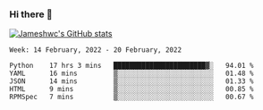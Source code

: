 ### Hi there 👋

[![Jameshwc's GitHub stats](https://github-readme-stats.vercel.app/api?username=jameshwc)](https://github.com/anuraghazra/github-readme-stats)

<!--START_SECTION:waka-->
```text
Week: 14 February, 2022 - 20 February, 2022

Python    17 hrs 3 mins   ███████████████████████▓░   94.01 % 
YAML      16 mins         ▒░░░░░░░░░░░░░░░░░░░░░░░░   01.48 % 
JSON      14 mins         ▒░░░░░░░░░░░░░░░░░░░░░░░░   01.33 % 
HTML      9 mins          ▒░░░░░░░░░░░░░░░░░░░░░░░░   00.85 % 
RPMSpec   7 mins          ▒░░░░░░░░░░░░░░░░░░░░░░░░   00.67 % 
```
<!--END_SECTION:waka-->